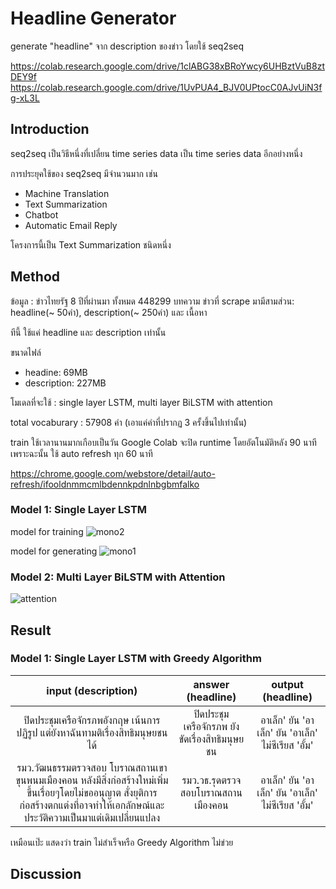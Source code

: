 # Headline Generator

generate "headline" จาก description ของข่าว โดยใช้ seq2seq

https://colab.research.google.com/drive/1clABG38xBRoYwcy6UHBztVuB8ztDEY9f
https://colab.research.google.com/drive/1UvPUA4_BJV0UPtocC0AJvUiN3fg-xL3L

## Introduction
seq2seq เป็นวิธีหนึ่งที่เปลี่ยน time series data เป็น time series data อีกอย่างหนึ่ง

การประยุคใช้ของ seq2seq มีจำนวนมาก เช่น
- Machine Translation
- Text Summarization
- Chatbot
- Automatic Email Reply

โครงการนี้เป็น Text Summarization ชนิดหนึ่ง

## Method
ข้อมูล : ข่าวไทยรัฐ 8 ปีที่ผ่านมา ทั้งหมด 448299 บทความ ข่าวที่ scrape มามีสามส่วน: headline(~ 50คำ), description(~ 250คำ) และ เนื้อหา

ทีนี้ ใช้แค่ headline และ description เท่านั้น

ขนาดไฟล์
- headine: 69MB
- description: 227MB

โมเดลที่จะใช้ : single layer LSTM, multi layer BiLSTM with attention

total vocaburary : 57908 คำ (เอาแค่คำที่ปรากฏ 3 ครั้งขึ้นไปเท่านั้น)

train ใช้เวลานานมากเกือบเป็นวัน Google Colab จะปิด runtime โดยอัตโนมัติหลัง 90 นาที เพราะฉะนั้น ใช้ auto refresh ทุก 60 นาที

https://chrome.google.com/webstore/detail/auto-refresh/ifooldnmmcmlbdennkpdnlnbgbmfalko

### Model 1: Single Layer LSTM
model for training
![mono2](https://user-images.githubusercontent.com/44984892/57869145-9aa76080-782e-11e9-8a93-39922bd04d26.png)

model for generating
![mono1](https://user-images.githubusercontent.com/44984892/57869139-9713d980-782e-11e9-91e7-1e8b4ca6fc8b.png)

### Model 2: Multi Layer BiLSTM with Attention
![attention](https://user-images.githubusercontent.com/44984892/57901533-cdce0c00-788f-11e9-92f3-5883d28629aa.png)

## Result
### Model 1: Single Layer LSTM with Greedy Algorithm

| input (description) | answer (headline) | output (headline) |
|:-:|:-:|:-:|
| ปิดประชุมเครือจักรภพอังกฤษ เน้นการปฏิรูป แต่ยังหาฉันทามติเรื่องสิทธิมนุษยชนได้ | ปิดประชุมเครือจักรภพ ยังขัดเรื่องสิทธิมนุษยชน |อาเล็ก' ยัน 'อาเล็ก' ยัน 'อาเล็ก' ไม่ซีเรียส 'อั้ม'|
|รมว.วัฒนธรรมตรวจสอบ โบราณสถานเขาขุนพนมเมืองคอน หลังมีสิ่งก่อสร้างใหม่เพิ่มขึ้นเรื่อยๆโดยไม่ขออนุญาต สั่งยุติการก่อสร้างตกแต่งที่อาจทำให้เอกลักษณ์และประวัติความเป็นมาแต่เดิมเปลี่ยนแปลง | รมว.วธ.รุดตรวจสอบโบราณสถานเมืองคอน |อาเล็ก' ยัน 'อาเล็ก' ยัน 'อาเล็ก' ไม่ซีเรียส 'อั้ม'|

เหมือนเป๊ะ แสดงว่า train ไม่สำเร็จหรือ Greedy Algorithm ไม่ข่วย


## Discussion
